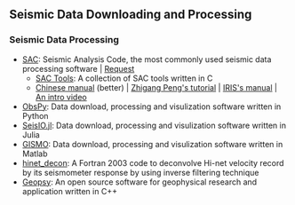 
## Seismic Data Downloading and Processing




### Seismic Data Processing

- [SAC](http://ds.iris.edu/ds/nodes/dmc/software/downloads/sac/): Seismic Analysis Code, the most commonly used seismic data processing software | [Request](http://ds.iris.edu/ds/nodes/dmc/forms/sac)
    - [SAC Tools](https://github.com/core-man/SACTools): A collection of SAC tools written in C
    - [Chinese manual](https://seisman.github.io/SAC_Docs_zh) (better) | [Zhigang Peng's tutorial](http://geophysics.eas.gatech.edu/classes/SAC/) | [IRIS's manual](http://ds.iris.edu/ds/nodes/dmc/manuals/sac/) | [An intro video](https://www.youtube.com/watch?v=zZeUvHkOOAM&list=PLD4D607C2FA317E6D&index=147)
- [ObsPy](https://github.com/obspy/obspy): Data download, processing and visulization software written in Python
- [SeisIO.jl](https://github.com/jpjones76/SeisIO.jl): Data download, processing and visulization software written in Julia
- [GISMO](http://geoscience-community-codes.github.io/GISMO): Data download, processing and visulization software written in Matlab
- [hinet_decon](https://github.com/tktmyd/hinet_decon): A Fortran 2003 code to deconvolve Hi-net velocity record by its seismometer response by using inverse filtering technique
- [Geopsy](http://www.geopsy.org/download.php): An open source software for geophysical research and application written in C++
